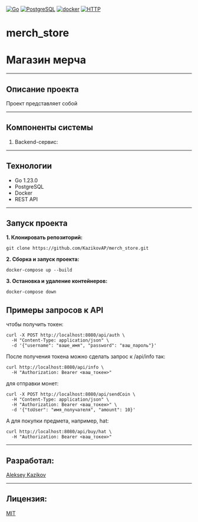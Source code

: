 [![Go](https://img.shields.io/badge/-Go-464646?style=flat-square&logo=Go)](https://go.dev/)
[![PostgreSQL](https://img.shields.io/badge/-PostgreSQL-464646?style=flat-square&logo=PostgreSQL)](https://www.postgresql.org/)
[![docker](https://img.shields.io/badge/-Docker-464646?style=flat-square&logo=docker)](https://www.docker.com/)
[![HTTP](https://img.shields.io/badge/-HTTP-464646?style=flat-square&logo=http)](https://developer.mozilla.org/en-US/docs/Web/HTTP)

# merch_store
# Магазин мерча

---
## Описание проекта
Проект представляет собой 

---
## Компоненты системы
1. Backend-сервис:

---
## Технологии
* Go 1.23.0
* PostgreSQL
* Docker
* REST API

---
## Запуск проекта

**1. Клонировать репозиторий:**
```
git clone https://github.com/KazikovAP/merch_store.git
```

**2. Сборка и запуск проекта:**
```
docker-compose up --build
```

**3. Остановка и удаление контейнеров:**
```
docker-compose down
```

## Примеры запросов к API
чтобы получить токен:
```
curl -X POST http://localhost:8080/api/auth \
  -H "Content-Type: application/json" \
  -d '{"username": "ваше_имя", "password": "ваш_пароль"}'
```

После получения токена можно сделать запрос к /api/info так:
```
curl http://localhost:8080/api/info \
  -H "Authorization: Bearer <ваш_токен>"
```


для отправки монет:
```
curl -X POST http://localhost:8080/api/sendCoin \
  -H "Content-Type: application/json" \
  -H "Authorization: Bearer <ваш_токен>" \
  -d '{"toUser": "имя_получателя", "amount": 10}'
```

А для покупки предмета, например, hat:
```
curl http://localhost:8080/api/buy/hat \
  -H "Authorization: Bearer <ваш_токен>"
```



---
## Разработал:
[Aleksey Kazikov](https://github.com/KazikovAP)

---
## Лицензия:
[MIT](https://opensource.org/licenses/MIT)
